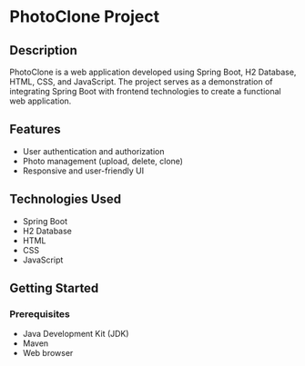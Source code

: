 # PhotoClone Project

## Description

PhotoClone is a web application developed using Spring Boot, H2 Database, HTML, CSS, and JavaScript. The project serves as a demonstration of integrating Spring Boot with frontend technologies to create a functional web application.

## Features

- User authentication and authorization
- Photo management (upload, delete, clone)
- Responsive and user-friendly UI

## Technologies Used

- Spring Boot
- H2 Database
- HTML
- CSS
- JavaScript

## Getting Started

### Prerequisites

- Java Development Kit (JDK)
- Maven
- Web browser


